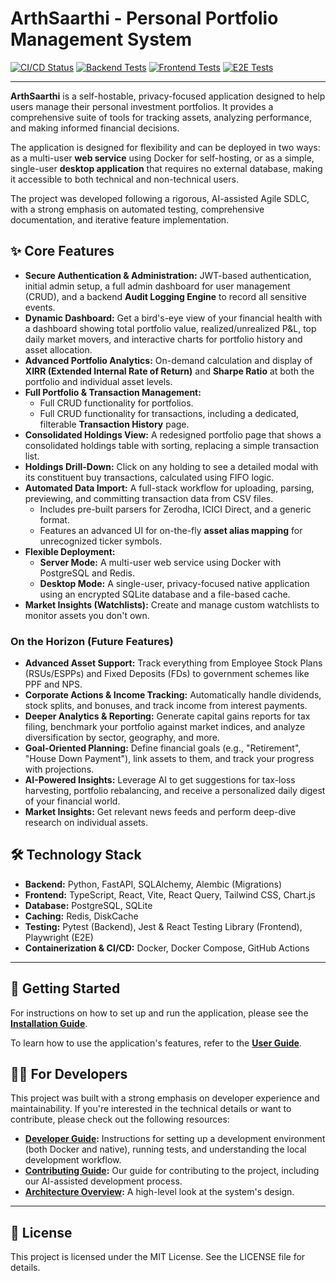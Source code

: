# ArthSaarthi - Personal Portfolio Management System

[![CI/CD Status](https://github.com/aashishbhanawat/pms/actions/workflows/ci.yml/badge.svg)](https://github.com/aashishbhanawat/pms/actions/workflows/ci.yml)
[![Backend Tests](https://img.shields.io/badge/Backend_Tests-Passing-brightgreen)](#)
[![Frontend Tests](https://img.shields.io/badge/Frontend_Tests-Passing-brightgreen)](#)
[![E2E Tests](https://img.shields.io/badge/E2E_Tests-Passing-brightgreen)](#)

---

**ArthSaarthi** is a self-hostable, privacy-focused application designed to help users manage their personal investment portfolios. It provides a comprehensive suite of tools for tracking assets, analyzing performance, and making informed financial decisions.

The application is designed for flexibility and can be deployed in two ways: as a multi-user **web service** using Docker for self-hosting, or as a simple, single-user **desktop application** that requires no external database, making it accessible to both technical and non-technical users.

The project was developed following a rigorous, AI-assisted Agile SDLC, with a strong emphasis on automated testing, comprehensive documentation, and iterative feature implementation.

<!-- Optional: Add a link to a live demo if you have one -->
<!-- **[Live Demo](https://your-demo-link.com)** -->

## ✨ Core Features

*   **Secure Authentication & Administration:** JWT-based authentication, initial admin setup, a full admin dashboard for user management (CRUD), and a backend **Audit Logging Engine** to record all sensitive events.
*   **Dynamic Dashboard:** Get a bird's-eye view of your financial health with a dashboard showing total portfolio value, realized/unrealized P&L, top daily market movers, and interactive charts for portfolio history and asset allocation.
*   **Advanced Portfolio Analytics:** On-demand calculation and display of **XIRR (Extended Internal Rate of Return)** and **Sharpe Ratio** at both the portfolio and individual asset levels.
*   **Full Portfolio & Transaction Management:**
    *   Full CRUD functionality for portfolios.
    *   Full CRUD functionality for transactions, including a dedicated, filterable **Transaction History** page.
*   **Consolidated Holdings View:** A redesigned portfolio page that shows a consolidated holdings table with sorting, replacing a simple transaction list.
*   **Holdings Drill-Down:** Click on any holding to see a detailed modal with its constituent buy transactions, calculated using FIFO logic.
*   **Automated Data Import:** A full-stack workflow for uploading, parsing, previewing, and committing transaction data from CSV files.
    *   Includes pre-built parsers for Zerodha, ICICI Direct, and a generic format.
    *   Features an advanced UI for on-the-fly **asset alias mapping** for unrecognized ticker symbols.
*   **Flexible Deployment:**
    *   **Server Mode:** A multi-user web service using Docker with PostgreSQL and Redis.
    *   **Desktop Mode:** A single-user, privacy-focused native application using an encrypted SQLite database and a file-based cache.
*   **Market Insights (Watchlists):** Create and manage custom watchlists to monitor assets you don't own.

### On the Horizon (Future Features)

*   **Advanced Asset Support:** Track everything from Employee Stock Plans (RSUs/ESPPs) and Fixed Deposits (FDs) to government schemes like PPF and NPS.
*   **Corporate Actions & Income Tracking:** Automatically handle dividends, stock splits, and bonuses, and track income from interest payments.
*   **Deeper Analytics & Reporting:** Generate capital gains reports for tax filing, benchmark your portfolio against market indices, and analyze diversification by sector, geography, and more.
*   **Goal-Oriented Planning:** Define financial goals (e.g., "Retirement", "House Down Payment"), link assets to them, and track your progress with projections.
*   **AI-Powered Insights:** Leverage AI to get suggestions for tax-loss harvesting, portfolio rebalancing, and receive a personalized daily digest of your financial world.
*   **Market Insights:** Get relevant news feeds and perform deep-dive research on individual assets.

## 🛠️ Technology Stack

*   **Backend:** Python, FastAPI, SQLAlchemy, Alembic (Migrations)
*   **Frontend:** TypeScript, React, Vite, React Query, Tailwind CSS, Chart.js
*   **Database:** PostgreSQL, SQLite
*   **Caching:** Redis, DiskCache
*   **Testing:** Pytest (Backend), Jest & React Testing Library (Frontend), Playwright (E2E)
*   **Containerization & CI/CD:** Docker, Docker Compose, GitHub Actions

---

## 🚀 Getting Started

For instructions on how to set up and run the application, please see the **[Installation Guide](./installation_guide.md)**.

To learn how to use the application's features, refer to the **[User Guide](./docs/user_guide.md)**.

## 👨‍💻 For Developers

This project was built with a strong emphasis on developer experience and maintainability. If you're interested in the technical details or want to contribute, please check out the following resources:

*   **[Developer Guide](./developer_guide.md):** Instructions for setting up a development environment (both Docker and native), running tests, and understanding the local development workflow.
*   **[Contributing Guide](./CONTRIBUTING.md):** Our guide for contributing to the project, including our AI-assisted development process.
*   **[Architecture Overview](./docs/architecture.md):** A high-level look at the system's design.

---

## 📄 License

This project is licensed under the MIT License. See the LICENSE file for details.
